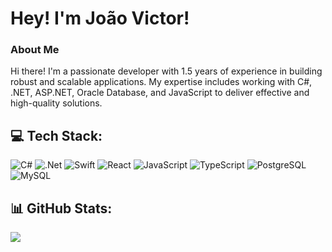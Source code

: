 # Hey! I'm João Victor!

### About Me
Hi there! I'm a passionate developer with 1.5 years of experience in building robust and scalable applications. My expertise includes working with C#, .NET, ASP.NET, Oracle Database, and JavaScript to deliver effective and high-quality solutions.

## 💻 Tech Stack:
![C#](https://img.shields.io/badge/C%23-239120?style=for-the-badge&logo=c-sharp&logoColor=white) ![.Net](https://img.shields.io/badge/.NET-5C2D91?style=for-the-badge&logo=.net&logoColor=white)  ![Swift](https://img.shields.io/badge/swift-F54A2A?style=for-the-badge&logo=swift&logoColor=white) ![React](https://img.shields.io/badge/react-%2320232a.svg?style=for-the-badge&logo=react&logoColor=%2361DAFB) ![JavaScript](https://img.shields.io/badge/javascript-%23323330.svg?style=for-the-badge&logo=javascript&logoColor=%23F7DF1E) ![TypeScript](https://img.shields.io/badge/TypeScript-007ACC?style=for-the-badge&logo=typescript&logoColor=white)  ![PostgreSQL](https://img.shields.io/badge/PostgreSQL-000?style=for-the-badge&logo=postgresql)  ![MySQL](https://img.shields.io/badge/MySQL-00000F?style=for-the-badge&logo=mysql&logoColor=white) 

## 📊 GitHub Stats:
![](https://github-readme-streak-stats.herokuapp.com/?user=JoaoVic7or&theme=dark&hide_border=false)<br/>
